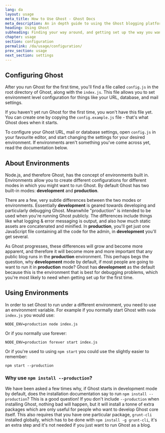 ```yaml
---
lang: da
layout: usage
meta_title: How to Use Ghost - Ghost Docs
meta_description: An in depth guide to using the Ghost blogging platform. Got Ghost but not sure how to get going? Start here!
heading: Using Ghost
subheading: Finding your way around, and getting set up the way you want
chapter: usage
section: configuration
permalink: /da/usage/configuration/
prev_section: usage
next_section: settings
---
```



## Configuring Ghost <a id="configuration"></a>

After you run Ghost for the first time, you'll find a file called `config.js` in the root directory of Ghost, along with the `index.js`. This file allows you to set environment level configuration for things like your URL, database, and mail settings.

If you haven't yet run Ghost for the first time, you won't have this file yet. You can create one by copying the `config.example.js` file - that's what Ghost does when it starts. 

To configure your Ghost URL, mail or database settings, open `config.js` in your favourite editor, and start changing the settings for your desired environment. If environments aren't something you've come across yet, read the documentation below.

## About Environments <a id="environments"></a>

Node.js, and therefore Ghost, has the concept of environments built in. Environments allow you to create different configurations for different modes in which you might want to run Ghost. By default Ghost has two built-in modes: **development** and **production**.

There are a few, very subtle differences between the two modes or environments. Essentially **development** is geared towards developing and particularly debugging Ghost. Meanwhile "production" is intended to be used when you're running Ghost publicly. The differences include things like what logging & error messaging is output, and also how much static assets are concatenated and minified. In **production**, you'll get just one JavaScript file containing all the code for the admin, in **development** you'll get several.

As Ghost progresses, these differences will grow and become more apparent, and therefore it will become more and more important that any public blog runs in the **production** environment. This perhaps begs the question, why **development** mode by default, if most people are going to want to run it in **production** mode? Ghost has **development** as the default because this is the environment that is best for debugging problems, which you're most likely to need when getting set up for the first time.

##  Using Environments <a id="using-env"></a>

In order to set Ghost to run under a different environment, you need to use an environment variable. For example if you normally start Ghost with `node index.js` you would use:

`NODE_ENV=production node index.js`

Or if you normally use forever:

`NODE_ENV=production forever start index.js`

Or if you're used to using `npm start` you could use the slightly easier to remember:

`npm start --production`

### Why use `npm install --production`?

We have been asked a few times why, if Ghost starts in development mode by default, does the installation documentation say to run `npm install --production`? This is a good question! If you don't include `--production` when installing Ghost, nothing bad will happen, but it will install a tonne of extra packages which are only useful for people who want to develop Ghost core itself. This also requires that you have one particular package, `grunt-cli` installed globally, which has to be done with `npm install -g grunt-cli`, it's an extra step and it's not needed if you just want to run Ghost as a blog.

